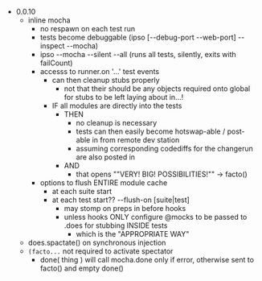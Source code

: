 * 0.0.10 
    * inline mocha 
        * no respawn on each test run
        * tests become debuggable (ipso [--debug-port --web-port] --inspect --mocha)
        * ipso --mocha --silent --all  (runs all tests, silently, exits with failCount)
        * accesss to runner.on '...' test events 
            * can then cleanup stubs properly
                * not that their should be any objects required onto global for stubs to be left laying about in...!  
            * IF all modules are directly into the tests
                * THEN 
                    * no cleanup is necessary
                    * tests can then easily become hotswap-able / post-able in from remote dev station
                    * assuming corresponding codediffs for the changerun are also posted in
                * AND 
                    * that opens ""VERY! BIG! POSSIBILITIES!"" -> facto()
        * options to flush ENTIRE module cache
            * at each suite start  
            * at each test start?? --flush-on [suite|test]
                * may stomp on preps in before hooks
                * unless hooks ONLY configure @mocks to be passed to .does for stubbing INSIDE tests
                    * which is the "APPROPRIATE WAY"
    * does.spactate() on synchronous injection
    * `(facto...` not required to activate spectator
        * done( thing ) will call mocha.done only if error, otherwise sent to facto() and empty done()

